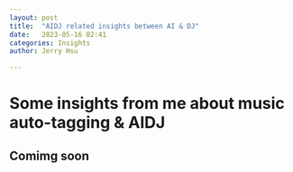 ```yaml
---
layout: post
title:  "AIDJ related insights between AI & DJ"
date:   2023-05-16 02:41
categories: Insights
author: Jerry Hsu

---
```


# Some insights from me about music auto-tagging & AIDJ

## Comimg soon
